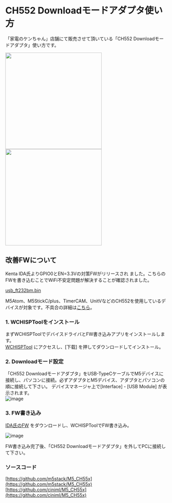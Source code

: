 # CH552 Downloadモードアダプタ使い方

「家電のケンちゃん」店舗にて販売させて頂いている「CH552 Downloadモードアダプタ」使い方です。 

<img src="https://user-images.githubusercontent.com/43091864/143476161-d4deb0f5-6200-4323-85ae-20939716ee3a.JPG" width="300" /> <img src="https://user-images.githubusercontent.com/43091864/143490581-eaef78de-33da-46a0-92f0-cf8d9128417b.JPG" width="300" />  

## 改善FWについて

Kenta IDA氏よりGPIO0とEN=3.3Vの対策FWがリリースされ
ました。こちらのFWを書き込むことでWiFi不安定問題が解決することが確認されました。

[usb_ft232bm.bin](https://github.com/sohtamei/docs/blob/master/images/usb_ft232bm.bin)  

M5Atom、M5StickC/plus、TimerCAM、UnitVなどのCH552を使用しているデバイスが対象です。不具合の詳細は[こちら](esp32AndUsbUartWith5V_IO_Issue.html)。  

### 1. WCHISPToolをインストール

まずWCHISPToolでデバイスドライバとFW書き込みアプリをインストールします。  
[WCHISPTool](http://www.wch.cn/downloads/WCHISPTool_Setup_exe.html) にアクセスし、[下载] を押してダウンロードしてインストール。  

### 2. Downloadモード設定

「CH552 Downloadモードアダプタ」をUSB-TypeCケーブルでM5デバイスに接続し、パソコンに接続。必ずアダプタとM5デバイス、アダプタとパソコンの順に接続して下さい。
デバイスマネージャ上で[Interface] - [USB Module] が表示されます。  
![image](https://user-images.githubusercontent.com/43091864/143491010-95d7b2ff-8e50-4df5-a0a5-d6667457af2b.png)

### 3. FW書き込み

[IDA氏のFW](https://github.com/sohtamei/docs/blob/master/images/usb_ft232bm.bin) をダウンロードし、WCHISPToolでFW書き込み。

![image](https://user-images.githubusercontent.com/43091864/142724843-0a87950c-aba7-4282-b02d-80fb3d01ba5d.png)

FW書き込み完了後、「CH552 Downloadモードアダプタ」を外してPCに接続して下さい。

### ソースコード

[https://github.com/m5stack/M5_CH55x](https://github.com/m5stack/M5_CH55x)  
[https://github.com/ciniml/M5_CH55x](https://github.com/ciniml/M5_CH55x)  
